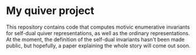# My quiver project

This repository contains code that computes motivic enumerative invariants for self-dual quiver representations, as well as the ordinary representations. At the moment, the definition of the self-dual invariants hasn't been made public, but hopefully, a paper explaining the whole story will come out soon.